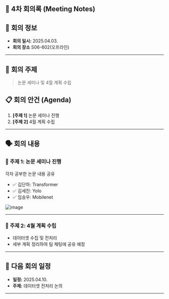 ## 📝 4차 회의록 (Meeting Notes)

## 📅 회의 정보
- **회의 일시:** 2025.04.03.
- **회의 장소** S06-602(오프라인)
---

## 📌 **회의 주제**
> 논문 세미나 및 4월 계획 수립

## 📋 **회의 안건 (Agenda)**
1. **[주제 1]** 논문 세미나 진행
2. **[주제 2]** 4월 계획 수립

---

## 🗣 **회의 내용**
### 🔹 **주제 1: 논문 세미나 진행** 
각자 공부한 논문 내용 공유

- ✅ 김단하: Transformer
- ✅ 김세진: Yolo
- ✅ 임승우: Mobilenet

![image](https://github.com/user-attachments/assets/ec1d17db-4a08-43da-8d67-3e93c3558172)

---


### 🔹 **주제 2: 4월 계획 수립** 

- 데이터셋 수집 및 전처리
- 세부 계획 정리하여 팀 채팅에 공유 예정

---
## 📆 **다음 회의 일정**
- **일정:** 2025.04.10.
- **주제:** 데이터셋 전처리 논의
---
